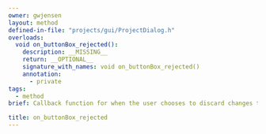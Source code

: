 ```yaml
---
owner: gwjensen
layout: method
defined-in-file: "projects/gui/ProjectDialog.h"
overloads:
  void on_buttonBox_rejected():
    description: __MISSING__
    return: __OPTIONAL__
    signature_with_names: void on_buttonBox_rejected()
    annotation:
      - private
tags:
  - method
brief: Callback function for when the user chooses to discard changes to the project by clicking the cancel button on the gui.

title: on_buttonBox_rejected
---
```

